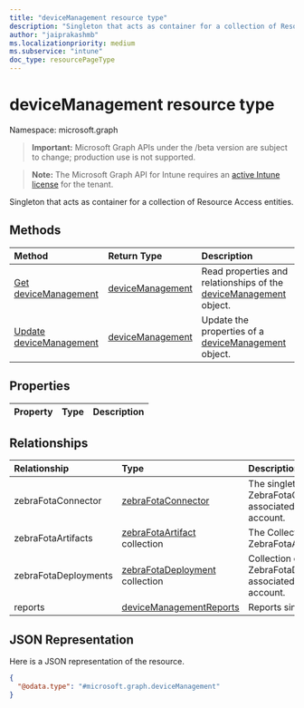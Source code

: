 ```yaml
---
title: "deviceManagement resource type"
description: "Singleton that acts as container for a collection of Resource Access entities."
author: "jaiprakashmb"
ms.localizationpriority: medium
ms.subservice: "intune"
doc_type: resourcePageType
---
```


# deviceManagement resource type

Namespace: microsoft.graph
> **Important:** Microsoft Graph APIs under the /beta version are subject to change; production use is not supported.

> **Note:** The Microsoft Graph API for Intune requires an [active Intune license](https://go.microsoft.com/fwlink/?linkid=839381) for the tenant.


Singleton that acts as container for a collection of Resource Access entities.

## Methods
|Method|Return Type|Description|
|:---|:---|:---|
|[Get deviceManagement](../api/intune-androidfotaservice-devicemanagement-get.md)|[deviceManagement](../resources/intune-androidfotaservice-devicemanagement.md)|Read properties and relationships of the [deviceManagement](../resources/intune-androidfotaservice-devicemanagement.md) object.|
|[Update deviceManagement](../api/intune-androidfotaservice-devicemanagement-update.md)|[deviceManagement](../resources/intune-androidfotaservice-devicemanagement.md)|Update the properties of a [deviceManagement](../resources/intune-androidfotaservice-devicemanagement.md) object.|

## Properties
|Property|Type|Description|
|:---|:---|:---|

## Relationships
|Relationship|Type|Description|
|:---|:---|:---|
|zebraFotaConnector|[zebraFotaConnector](../resources/intune-androidfotaservice-zebrafotaconnector.md)|The singleton ZebraFotaConnector associated with account.|
|zebraFotaArtifacts|[zebraFotaArtifact](../resources/intune-androidfotaservice-zebrafotaartifact.md) collection|The Collection of ZebraFotaArtifacts.|
|zebraFotaDeployments|[zebraFotaDeployment](../resources/intune-androidfotaservice-zebrafotadeployment.md) collection|Collection of ZebraFotaDeployments associated with account.|
|reports|[deviceManagementReports](../resources/intune-androidfotaservice-devicemanagementreports.md)|Reports singleton|

## JSON Representation
Here is a JSON representation of the resource.
<!-- {
  "blockType": "resource",
  "keyProperty": "id",
  "@odata.type": "microsoft.graph.deviceManagement"
}
-->
``` json
{
  "@odata.type": "#microsoft.graph.deviceManagement"
}
```
